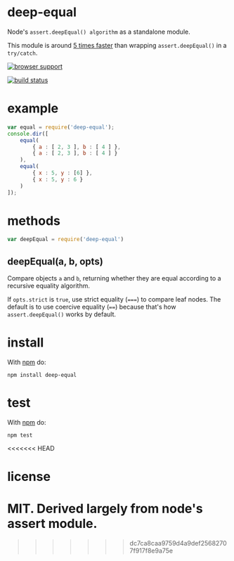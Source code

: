 # deep-equal

Node's `assert.deepEqual() algorithm` as a standalone module.

This module is around [5 times faster](https://gist.github.com/2790507)
than wrapping `assert.deepEqual()` in a `try/catch`.

[![browser support](https://ci.testling.com/substack/node-deep-equal.png)](https://ci.testling.com/substack/node-deep-equal)

[![build status](https://secure.travis-ci.org/substack/node-deep-equal.png)](https://travis-ci.org/substack/node-deep-equal)

# example

``` js
var equal = require('deep-equal');
console.dir([
    equal(
        { a : [ 2, 3 ], b : [ 4 ] },
        { a : [ 2, 3 ], b : [ 4 ] }
    ),
    equal(
        { x : 5, y : [6] },
        { x : 5, y : 6 }
    )
]);
```

# methods

``` js
var deepEqual = require('deep-equal')
```

## deepEqual(a, b, opts)

Compare objects `a` and `b`, returning whether they are equal according to a
recursive equality algorithm.

If `opts.strict` is `true`, use strict equality (`===`) to compare leaf nodes.
The default is to use coercive equality (`==`) because that's how
`assert.deepEqual()` works by default.

# install

With [npm](http://npmjs.org) do:

```
npm install deep-equal
```

# test

With [npm](http://npmjs.org) do:

```
npm test
```
<<<<<<< HEAD

# license

MIT. Derived largely from node's assert module.
=======
>>>>>>> dc7ca8caa9759d4a9def25682707f917f8e9a75e
